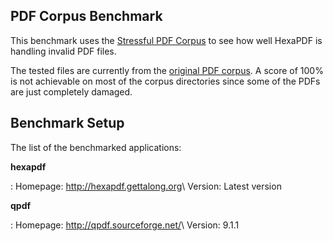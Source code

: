 ## PDF Corpus Benchmark

This benchmark uses the [Stressful PDF Corpus][1] to see how well HexaPDF is handling invalid PDF
files.

The tested files are currently from the [original PDF corpus][2]. A score of 100% is not achievable
on most of the corpus directories since some of the PDFs are just completely damaged.

[1]: https://www.pdfa.org/resource/stressful-pdf-corpus/
[2]: https://corpora.tika.apache.org/base/packaged/pdfs/archive/


## Benchmark Setup

The list of the benchmarked applications:

**hexapdf**

: Homepage: <http://hexapdf.gettalong.org>\\
  Version: Latest version

**qpdf**

: Homepage: <http://qpdf.sourceforge.net/>\\
  Version: 9.1.1
